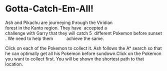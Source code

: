 # Gotta-Catch-Em-All!

Ash and Pikachu are journeying through the Viridian forest in the Kanto region. They have  accepted a       challenge with Garry that they will catch 5  different Pokemon before sunset. We need to help them            achieve the same.

Click on each of the Pokemon to collect it. Ash follows the A* search so that he can optimally get all his Pokemon before sundown.Click on the Pokemon you want to collect first. You will be shown the shortest path to that location.
